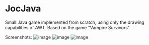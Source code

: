 # JocJava
Small Java game implemented from scratch, using only the drawing capabilities of AWT. Based on the game "Vampire Survivors".

Screenshots:
![image](https://user-images.githubusercontent.com/32550964/229372402-9c236aff-3b2d-477b-8088-5f6ce2c7cad8.png)
![image](https://user-images.githubusercontent.com/32550964/229372436-f1c83b5d-a9b5-45c4-a248-86884ebb9806.png)
![image](https://user-images.githubusercontent.com/32550964/229372603-2f3e1d46-8214-49cd-a4f6-722d28a91e35.png)
